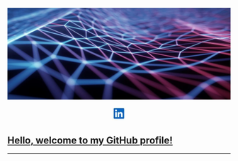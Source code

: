 [![Header](icons/header.jpg "Header")]()

<p align="center">
  <a href="https://www.linkedin.com/in/dennis-breuer-838260134/"><img height="30" src="icons/linkedin_icon.JPG"</a>
</p>

## Hello, welcome to my GitHub profile!
<hr>
<!--
**dennisb1239/dennisb1239** is a ✨ _special_ ✨ repository because its `README.md` (this file) appears on your GitHub profile.



Here are some ideas to get you started:

- 🔭 I’m currently working on ...
- 🌱 I’m currently learning ...
- 👯 I’m looking to collaborate on ...
- 🤔 I’m looking for help with ...
- 💬 Ask me about ...
- 📫 How to reach me: ...
- 😄 Pronouns: ...
- ⚡ Fun fact: ...
-->
